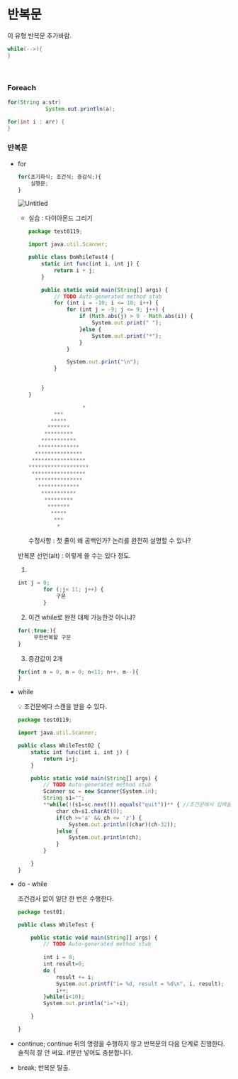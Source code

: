 # 반복문

이 유형 반복문 추가바람.
```java
while(-->){
}
```

&nbsp;  
### Foreach
```java
for(String a:str)
            System.out.println(a);
```
```java
for(int i : arr) {			
}
```




### 반복문

- for
    
    ```jsx
    for(초기화식; 조건식; 증감식;){
    	실행문;
    }
    ```
    
    ![Untitled](https://s3-us-west-2.amazonaws.com/secure.notion-static.com/5fb4ce8b-e6c4-4000-abe0-65e90b3674e5/Untitled.png)
    
    - 실습 : 다이아몬드 그리기
        
        ```jsx
        package test0119;
        
        import java.util.Scanner;
        
        public class DoWhileTest4 {
        	static int func(int i, int j) {
        		return i + j;
        	}
        
        	public static void main(String[] args) {
        		// TODO Auto-generated method stub
        		for (int i = -10; i <= 10; i++) {
        			for (int j = -9; j <= 9; j++) {
        				if (Math.abs(j) > 9 - Math.abs(i)) {
        					System.out.print(" ");
        				}else {
        					System.out.print("*");
        				}
        			}
        
        			System.out.print("\n");
        		}
        		
        
        	}
        }
        ```
        
        ```jsx
        				 *         
                ***        
               *****       
              *******      
             *********     
            ***********    
           *************   
          ***************  
         ***************** 
        *******************
         ***************** 
          ***************  
           *************   
            ***********    
             *********     
              *******      
               *****       
                ***        
                 *
        ```
        
        수정사항 : 첫 줄이 왜 공백인가? 논리를 완전히 설명할 수 있나?
        
    
    반복문 선언(alt) : 이렇게 쓸 수는 있다 정도.
    
    1)
    
    ```jsx
    int j = 0;
    		for (;j< 11; j++) {
    			구문
    		}
    ```
    
    2) 이건 while로 완전 대체 가능한것 아니냐?
    
    ```jsx
    for(;true;){
    	 무한반복할 구문
    }
    ```
    
    3) 증감값이 2개
    
    ```jsx
    for(int n = 0, m = 0; n<11; n++, m--){
    }
    ```
    
- while
    
    
    <aside>
    💡 조건문에다 스캔을 받을 수 있다.
    
    </aside>
    
    ```jsx
    package test0119;
    
    import java.util.Scanner;
    
    public class WhileTest02 {
    	static int func(int i, int j) {
    		return i+j;
    	}
    
    	public static void main(String[] args) {
    		// TODO Auto-generated method stub
    		Scanner sc = new Scanner(System.in);
    		String s1="";
    		**while(!(s1=sc.next()).equals("quit"))** { //조건문에서 입력을 받고, 입력 내용이 quit인지 아닌지를 판단한다.
    			char ch=s1.charAt(0);
    			if(ch >='a' && ch <= 'z') {
    				System.out.println((char)(ch-32));
    			}else {
    				System.out.println(ch);
    			}
    		}
    
    	}
    }
    ```
    
- do - while
    
    조건검사 없이 일단 한 번은 수행한다.
    
    ```jsx
    package test01;
    
    public class WhileTest {
    
    	public static void main(String[] args) {
    		// TODO Auto-generated method stub
    		
    		int i = 0;
    		int result=0;
    		do {
    			result += i;
    			System.out.printf("i= %d, result = %d\n", i, result);
    			i++;
    		}while(i<10);
    		System.out.println("i="+i);
    
    	}
    
    }
    ```
    
- continue; continue 뒤의 명령을 수행하지 않고 반복문의 다음 단계로 진행한다.
솔직히 잘 안 써요. if문만 넣어도 충분합니다.
- break; 반복문 탈출.

